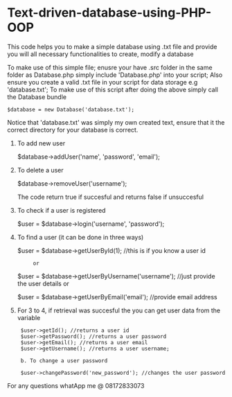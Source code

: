 # Text-driven-database-using-PHP-OOP

This code helps you  to make a simple database using .txt file and provide you will all necessary functionalities to create, modify a database

To make use of this simple file;
enusre your have .src folder in the same folder as Database.php
simply include 'Database.php' into your script;
Also ensure you create a valid .txt file in your script for data storage e.g 'database.txt';
To make use of this script after doing the above simply call the Database bundle

    $database = new Database('database.txt');

Notice that 'database.txt' was simply my own created text, ensure that it the correct directory for your database is correct.

1. To add new user

    $database->addUser('name', 'password', 'email');

2. To delete a user

    $database->removeUser('username');

    The code return true if succesful and returns false if unsuccesful

3. To check if a user is registered

    $user = $database->login('username', 'password');

4. To find a user (it can be done in three ways)

    $user = $database->getUserById(1); //this is if you know a user id

            or

    $user = $database->getUserByUsername('username'); //just provide the user details
            or

    $user = $database->getUserByEmail('email'); //provide email address

5. For 3 to 4, if retrieval was succesful the you can get user data from the variable

        $user->getId(); //returns a user id
        $user->getPassword(); //returns a user password
        $user->getEmail(); //returns a user email
        $user->getUsername(); //returns a user username;

        b. To change a user password

        $user->changePassword('new_password'); //changes the user password

For any questions whatApp me @ 08172833073